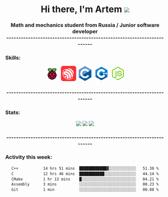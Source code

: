<div id="badges" height:100px>
<h1 align="center">
  Hi there, I'm  Artem 
<img src="https://github.com/blackcater/blackcater/raw/main/images/Hi.gif" height="32"/></h1>
  <h3 align="center">Math and mechanics student from Russia / Junior software developer</br> -----------------------------------------------------------------------</h3>
</div>
<div>
<h3 align = "left">Skills:</h3>
<div  height = "140px" display = "flex" justify-content = "space-between" background = "red" align = "center">
  <img src="raspberrypi.svg"   height = 48px color>
  <img src="espressif.svg" height = 48px margin-left = 10px>
  <img src="c.svg"  height = 48px margin-left = 10px>
  <img src="cplusplus.svg"  height = 48px margin-left = 10px>
  <img src="nodedotjs.svg"  height = 48px margin-left = 10px>
  <h3 align="center">  ----------------------------------------------------------------------- </h3>
</div>
<h3 align = "left">Stats:</h3>
  
<div display = "flex" justify-content = "space-between" top = "100px" align = "center">
  
  ![](https://github-profile-summary-cards.vercel.app/api/cards/profile-details?username=assppex&theme=solarized_dark)
  ![](https://github-profile-summary-cards.vercel.app/api/cards/most-commit-language?username=assppex&theme=solarized_dark)
  ![](https://github-profile-summary-cards.vercel.app/api/cards/repos-per-language?username=assppex&theme=solarized_dark)
   <h3 align="center">  ----------------------------------------------------------------------- </h3>
</div>
  
<!--[![teuchezh's wakatime stats](https://github-readme-stats.vercel.app/api/wakatime?username=Assppex&layout=compact&theme=buefy)](https://github.com/Assppex)-->
<h3 align = "left">Activity this week:</h3>
<div align = "center">

<!--START_SECTION:waka-->

```txt
C++           14 hrs 51 mins  ████████████▓░░░░░░░░░░░░   51.30 %
C             12 hrs 46 mins  ███████████░░░░░░░░░░░░░░   44.14 %
CMake         1 hr 13 mins    █░░░░░░░░░░░░░░░░░░░░░░░░   04.21 %
Assembly      3 mins          ░░░░░░░░░░░░░░░░░░░░░░░░░   00.23 %
Git           1 min           ░░░░░░░░░░░░░░░░░░░░░░░░░   00.08 %
```

<!--END_SECTION:waka-->

</div>

</div>
<!--
**Assppex/Assppex** is a ✨ _special_ ✨ repository because its `README.md` (this file) appears on your GitHub profile.

Here are some ideas to get you started:

- 🔭 I’m currently working on ...
- 🌱 I’m currently learning ...
- 👯 I’m looking to collaborate on ...
- 🤔 I’m looking for help with ...
- 💬 Ask me about ...
- 📫 How to reach me: ...
- 😄 Pronouns: ...
- ⚡ Fun fact: ...
-->

